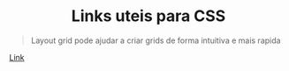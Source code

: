 <h1 align="center"> Links uteis para CSS </h1>

><p>Layout grid pode ajudar a criar grids de forma intuitiva e mais rapida</p>
[Link](https://grid.layoutit.com/)
